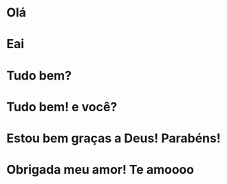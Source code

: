 # Olá
# Eai
# Tudo bem?
# Tudo bem! e você?
# Estou bem graças a Deus! Parabéns!
# Obrigada meu amor! Te amoooo